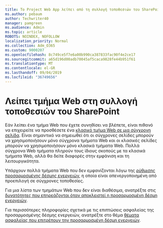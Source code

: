 ```yaml
---
title: Το Project Web App λείπει από τη συλλογή τοποθεσιών του SharePoint
ms.author: pebaum
author: Techwriter40
manager: pamgreen
ms.audience: Admin
ms.topic: article
ROBOTS: NOINDEX, NOFOLLOW
localization_priority: Normal
ms.collection: Adm_O365
ms.custom: 9000207
ms.openlocfilehash: 8c749ce5f7e6a00b990ca387833fac90f4e2ce17
ms.sourcegitcommit: a65d196d00adb70045af5caca9828fe44b951f61
ms.translationtype: MT
ms.contentlocale: el-GR
ms.lasthandoff: 09/04/2019
ms.locfileid: "36749656"
---
```

# <a name="missing-web-part-in-sharepoint-site-collection"></a>Λείπει τμήμα Web στη συλλογή τοποθεσιών του SharePoint

Εάν λείπει ένα τμήμα Web που έχετε συνηθίσει να βλέπετε, είναι πιθανό να επιχειρείτε να προσθέσετε ένα [κλασικό τμήμα Web σε μια σύγχρονη σελίδα](https://support.office.com/article/classic-and-modern-web-part-experiences-3fdae6c3-8fc1-49ab-8708-8c104b882e64). Είναι σημαντικό να σημειωθεί ότι οι σύγχρονες σελίδες μπορούν να χρησιμοποιήσουν μόνο σύγχρονα τμήματα Web και οι κλασικές σελίδες μπορούν να χρησιμοποιήσουν μόνο κλασικά τμήματα Web. Πολλά σύγχρονα Web τμήματα πληρούν τους ίδιους σκοπούς με τα κλασικά τμήματα Web, αλλά θα δείτε διαφορές στην εμφάνιση και τη λειτουργικότητα.

Υπάρχουν πολλά τμήματα Web που δεν εμφανίζονται λόγω της [ρύθμισης προσαρμοσμένης δέσμης ενεργειών](https://docs.microsoft.com/sharepoint/allow-or-prevent-custom-script), η οποία είναι απενεργοποιημένη από προεπιλογή σε σύγχρονες τοποθεσίες. 

Για μια λίστα των τμημάτων Web που δεν είναι διαθέσιμα, ανατρέξτε στις [δυνατότητες που επηρεάζονται όταν αποκλειστεί η προσαρμοσμένη δέσμη ενεργειών](https://docs.microsoft.com/sharepoint/allow-or-prevent-custom-script#features-affected-when-custom-script-is-blocked).

 Για περισσότερες πληροφορίες σχετικά με τις επιπτώσεις ασφαλείας της προσαρμοσμένης δέσμης ενεργειών, ανατρέξτε στο θέμα [θέματα ασφαλείας που επιτρέπουν την προσαρμοσμένη δέσμη ενεργειών](https://docs.microsoft.com/sharepoint/security-considerations-of-allowing-custom-script).
